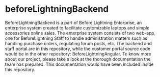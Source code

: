 # beforeLightningBackend
BeforeLightningBackend is a part of Before Lightning Enterprise, an enterprise system created to facilitate customizable laptops and simple accessories online sales.  The enterprise system consists of two web-app, one for BeforeLightning Staff to handle administration matters such as handling purchase orders, regulating forum posts, etc. 
The backend and staff portal are in this repository, while the customer portal source code would be in the other repository: BeforeLightningAngular. To know more about our project, please take a look at the thorough documentation the team has prepared. This documentation would have been included inside this repository. 
